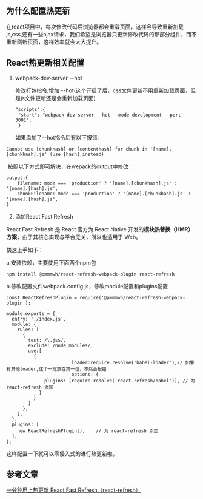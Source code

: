 ## 为什么配置热更新

在react项目中，每次修改代码后浏览器都会重载页面，这样会导致重新加载js,css,还有一些ajax请求，我们希望是浏览器只更新修改代码的那部分组件，而不重新刷新页面，这样效率就会大大提升。

## React热更新相关配置

1. webpack-dev-server --hot

   修改打包指令,增加 --hot(这个开启了后，css文件更新不用重新加载页面，但是js文件更新还是会重新加载页面)

   

   ```
   "scripts":{
   	"start": "webpack-dev-server --hot --mode development --port 3001",
    }
   
   ```

   如果添加了--hot指令后有以下报错:


  ```
  Cannot use [chunkhash] or [contenthash] for chunk in '[name].[chunkhash].js' (use [hash] instead)
  ```

​	按照以下方式即可解决，在wepack的output中修改：

```
output:{
	filename: mode === 'production' ? '[name].[chunkhash].js' : '[name].[hash].js',
	chunkFilename: mode === 'production' ? '[name].[chunkhash].js' : '[name].[hash].js',
}
```

2. 添加React Fast Refresh

React Fast Refresh 是 React 官方为 React Native 开发的**模块热替换（HMR）方案**，由于其核心实现与平台无关，所以也适用于 Web。

快速上手如下：

a.安装依赖，主要使用下面两个npm包

```
npm install @pmmmwh/react-refresh-webpack-plugin react-refresh
```

b.修改配置文件webpack.config.js，修改module配置和plugins配置

```
const ReactRefreshPlugin = require('@pmmmwh/react-refresh-webpack-plugin');

module.exports = {
  entry: './index.js',
  module: {
    rules: [
      {
        test: /\.js$/,
        exclude: /node_modules/,
        use:[
          {
						loader:require.resolve('babel-loader'),// 如果有其他loader,这个一定放在第一位，不然会报错
						options: {
              plugins: [require.resolve('react-refresh/babel')], // 为 react-refresh 添加
            }
          }
        ]
      },
    ],
  },
  plugins: [
    new ReactRefreshPlugin(),    // 为 react-refresh 添加
  ],
};

```

这样配置一下就可以零侵入式的进行热更新啦。

## 参考文章

 [一分钟用上热更新 React Fast Refresh（react-refresh）](https://segmentfault.com/a/1190000023534941)


